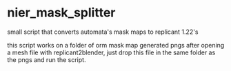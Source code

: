 # nier_mask_splitter
small script that converts automata's mask maps to replicant 1.22's

this script works on a folder of orm mask map generated pngs after opening a mesh file with replicant2blender,
just drop this file in the same folder as the pngs and run the script.
